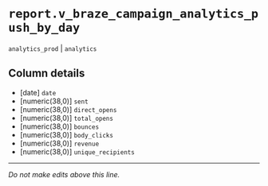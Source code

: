 # `report.v_braze_campaign_analytics_push_by_day`
`analytics_prod` | `analytics`

## Column details
* [date]      `date`
* [numeric(38,0)] `sent`
* [numeric(38,0)] `direct_opens`
* [numeric(38,0)] `total_opens`
* [numeric(38,0)] `bounces`
* [numeric(38,0)] `body_clicks`
* [numeric(38,0)] `revenue`
* [numeric(38,0)] `unique_recipients`

-------------------------------------------------------------------------------
*Do not make edits above this line.*

